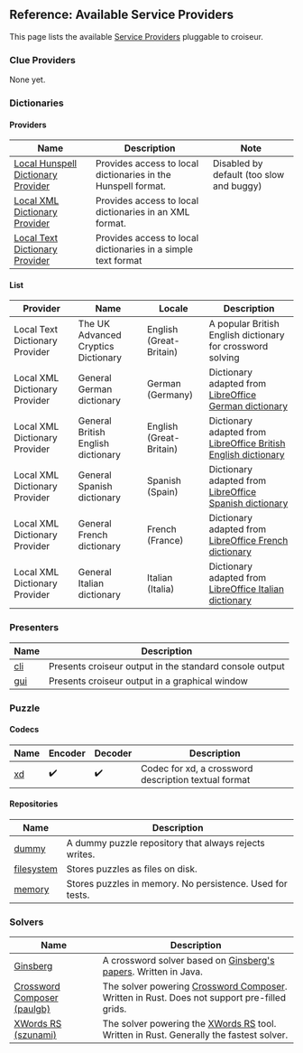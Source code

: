 <!--
SPDX-FileCopyrightText: 2023 Antoine Belvire
SPDX-License-Identifier: GPL-3.0-or-later
-->

## Reference: Available Service Providers

This page lists the available [Service Providers][] pluggable to croiseur.

### Clue Providers

None yet.

### Dictionaries

#### Providers

| Name                                   | Description                                                   | Note                                     |
|----------------------------------------|---------------------------------------------------------------|------------------------------------------|
| [Local Hunspell Dictionary Provider][] | Provides access to local dictionaries in the Hunspell format. | Disabled by default (too slow and buggy) |
| [Local XML Dictionary Provider][]      | Provides access to local dictionaries in an XML format.       |                                          |
| [Local Text Dictionary Provider][]     | Provides access to local dictionaries in a simple text format |                                          |

#### List

| Provider                       | Name                                | Locale                  | Description                                                        |
|--------------------------------|-------------------------------------|-------------------------|--------------------------------------------------------------------|
| Local Text Dictionary Provider | The UK Advanced Cryptics Dictionary | English (Great-Britain) | A popular British English dictionary for crossword solving         |
| Local XML Dictionary Provider  | General German dictionary           | German (Germany)        | Dictionary adapted from [LibreOffice German dictionary][]          |
| Local XML Dictionary Provider  | General British English dictionary  | English (Great-Britain) | Dictionary adapted from [LibreOffice British English dictionary][] |
| Local XML Dictionary Provider  | General Spanish dictionary          | Spanish (Spain)         | Dictionary adapted from [LibreOffice Spanish dictionary][]         |
| Local XML Dictionary Provider  | General French dictionary           | French (France)         | Dictionary adapted from [LibreOffice French dictionary][]          |
| Local XML Dictionary Provider  | General Italian dictionary          | Italian (Italia)        | Dictionary adapted from [LibreOffice Italian dictionary][]         |

### Presenters

| Name    | Description                                             |
|---------|---------------------------------------------------------|
| [cli][] | Presents croiseur output in the standard console output |
| [gui][] | Presents croiseur output in a graphical window          |

### Puzzle

#### Codecs

| Name   | Encoder | Decoder | Description                                          |
|--------|---------|---------|------------------------------------------------------|
| [xd][] | ✔️      | ✔️      | Codec for xd, a crossword description textual format |

#### Repositories

| Name           | Description                                               |
|----------------|-----------------------------------------------------------|
| [dummy][]      | A dummy puzzle repository that always rejects writes.     |
| [filesystem][] | Stores puzzles as files on disk.                          |
| [memory][]     | Stores puzzles in memory. No persistence. Used for tests. |

### Solvers

| Name                            | Description                                                                                     |
|---------------------------------|-------------------------------------------------------------------------------------------------|
| [Ginsberg][]                    | A crossword solver based on [Ginsberg's papers][]. Written in Java.                             |
| [Crossword Composer (paulgb)][] | The solver powering [Crossword Composer][]. Written in Rust. Does not support pre-filled grids. |
| [XWords RS (szunami)][]         | The solver powering the [XWords RS][] tool. Written in Rust. Generally the fastest solver.      |

<!-- Reference Links -->

[cli]: ../../croiseur-cli

[dummy]: ../../croiseur-spi/croiseur-spi-puzzle-repository/src/main/java/com/gitlab/super7ramp/croiseur/spi/puzzle/repository/DummyPuzzleRepository.java

[Crossword Composer]: https://github.com/paulgb/crossword-composer

[Crossword Composer (paulgb)]: ../../croiseur-solver/croiseur-solver-paulgb-plugin

[Ginsberg]: ../../croiseur-solver/croiseur-solver-ginsberg-plugin

[Ginsberg's papers]: https://www.aaai.org/Papers/AAAI/1990/AAAI90-032.pdf

[filesystem]: ../../croiseur-puzzle/croiseur-puzzle-repository-filesystem-plugin

[gui]: ../../croiseur-gui

[LibreOffice British English dictionary]: ../../croiseur-dictionary/croiseur-dictionary-hunspell-data/libreoffice-dictionaries/en

[LibreOffice French dictionary]: ../../croiseur-dictionary/croiseur-dictionary-hunspell-data/libreoffice-dictionaries/fr_FR

[LibreOffice German dictionary]: ../../croiseur-dictionary/croiseur-dictionary-hunspell-data/libreoffice-dictionaries/de

[LibreOffice Italian dictionary]: ../../croiseur-dictionary/croiseur-dictionary-hunspell-data/libreoffice-dictionaries/it_IT

[LibreOffice Spanish dictionary]: ../../croiseur-dictionary/croiseur-dictionary-hunspell-data/libreoffice-dictionaries/es

[Local Hunspell Dictionary Provider]: ../../croiseur-dictionary/croiseur-dictionary-hunspell-plugin

[Local Text Dictionary Provider]: ../../croiseur-dictionary/croiseur-dictionary-txt-plugin

[Local XML Dictionary Provider]: ../../croiseur-dictionary/croiseur-dictionary-xml-plugin

[memory]: ../../croiseur-puzzle/croiseur-puzzle-repository-memory-plugin

[Service Providers]: ../../croiseur-spi

[xd]: ../../croiseur-puzzle/croiseur-puzzle-codec-xd-plugin

[XWords RS (szunami)]: ../../croiseur-solver/croiseur-solver-szunami-plugin

[XWords RS]: https://github.com/szunami/xwords-rs
